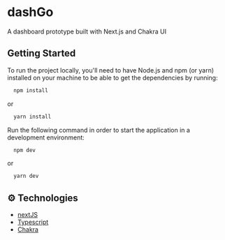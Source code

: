 # dashGo 

A dashboard prototype built with Next.js and Chakra UI

## Getting Started
To run the project locally, you'll need to have Node.js and npm (or yarn) installed on your machine to be able to get the dependencies by running:

```sh
  npm install
```
or 
```sh
  yarn install
```

Run the following command in order to start the application in a development environment:

```sh
  npm dev
```
or 
```sh
  yarn dev
```

## ⚙ Technologies
- [nextJS](https://nextjs.org/)
- [Typescript](https://www.typescriptlang.org/)
- [Chakra](https://chakra-ui.com/)